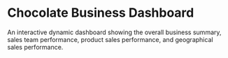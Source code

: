 # Chocolate Business Dashboard
An interactive dynamic dashboard showing the overall business summary, sales team performance, product sales performance, and geographical sales performance.
